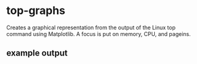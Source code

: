 # top-graphs
Creates a graphical representation from the output of the Linux top command using Matplotlib. A focus is put on memory, CPU, and pageins.

## example output

